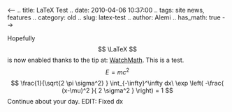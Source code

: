 <--
.. title: LaTeX Test
.. date: 2010-04-06 10:37:00
.. tags: site news, features
.. category: old
.. slug: latex-test
.. author: Alemi
.. has_math: true
-->


Hopefully $$ \LaTeX $$ is now enabled thanks to the tip at:
[WatchMath](http://watchmath.com/vlog/?p=438). This is a test. $$ E =
mc^2 $$ $$ \frac{1}{\sqrt{2 \pi \sigma^2} }
\int_{-\infty}^\infty dx\ \exp \left( -\frac{ (x-\mu)^2 }{ 2
\sigma^2 } \right) = 1 $$ Continue about your day. EDIT: Fixed dx
